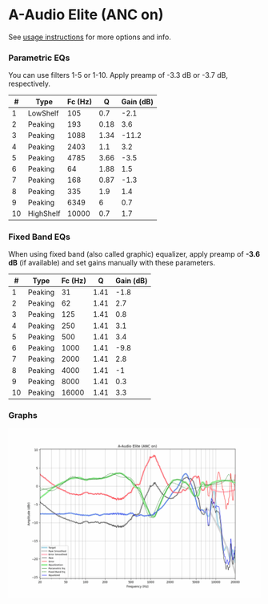 # A-Audio Elite (ANC on)
See [usage instructions](https://github.com/jaakkopasanen/AutoEq#usage) for more options and info.

### Parametric EQs
You can use filters 1-5 or 1-10. Apply preamp of -3.3 dB or -3.7 dB, respectively.

|   # | Type      |   Fc (Hz) |    Q |   Gain (dB) |
|-----|-----------|-----------|------|-------------|
|   1 | LowShelf  |       105 | 0.7  |        -2.1 |
|   2 | Peaking   |       193 | 0.18 |         3.6 |
|   3 | Peaking   |      1088 | 1.34 |       -11.2 |
|   4 | Peaking   |      2403 | 1.1  |         3.2 |
|   5 | Peaking   |      4785 | 3.66 |        -3.5 |
|   6 | Peaking   |        64 | 1.88 |         1.5 |
|   7 | Peaking   |       168 | 0.87 |        -1.3 |
|   8 | Peaking   |       335 | 1.9  |         1.4 |
|   9 | Peaking   |      6349 | 6    |         0.7 |
|  10 | HighShelf |     10000 | 0.7  |         1.7 |

### Fixed Band EQs
When using fixed band (also called graphic) equalizer, apply preamp of **-3.6 dB** (if available) and set gains manually with these parameters.

|   # | Type    |   Fc (Hz) |    Q |   Gain (dB) |
|-----|---------|-----------|------|-------------|
|   1 | Peaking |        31 | 1.41 |        -1.8 |
|   2 | Peaking |        62 | 1.41 |         2.7 |
|   3 | Peaking |       125 | 1.41 |         0.8 |
|   4 | Peaking |       250 | 1.41 |         3.1 |
|   5 | Peaking |       500 | 1.41 |         3.4 |
|   6 | Peaking |      1000 | 1.41 |        -9.8 |
|   7 | Peaking |      2000 | 1.41 |         2.8 |
|   8 | Peaking |      4000 | 1.41 |        -1   |
|   9 | Peaking |      8000 | 1.41 |         0.3 |
|  10 | Peaking |     16000 | 1.41 |         3.3 |

### Graphs
![](./A-Audio%20Elite%20(ANC%20on).png)
